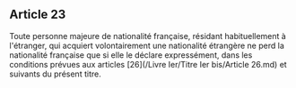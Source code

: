 Article 23
----
Toute personne majeure de nationalité française, résidant habituellement à
l'étranger, qui acquiert volontairement une nationalité étrangère ne perd la
nationalité française que si elle le déclare expressément, dans les conditions
prévues aux articles [26](/Livre Ier/Titre Ier bis/Article 26.md) et suivants du présent titre.
